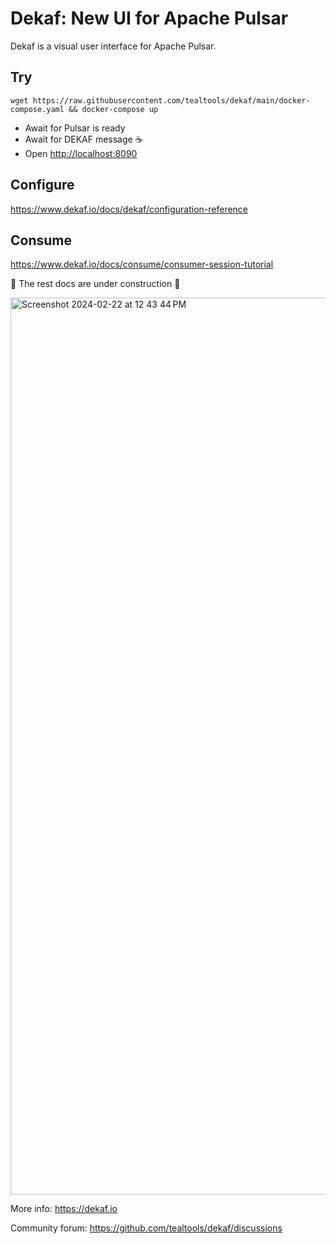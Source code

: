 # Dekaf: New UI for Apache Pulsar

Dekaf is a visual user interface for Apache Pulsar.

## Try

`wget https://raw.githubusercontent.com/tealtools/dekaf/main/docker-compose.yaml && docker-compose up`

- Await for Pulsar is ready
- Await for DEKAF message ☕️
- Open <http://localhost:8090>

## Configure

<https://www.dekaf.io/docs/dekaf/configuration-reference>

## Consume

<https://www.dekaf.io/docs/consume/consumer-session-tutorial>

🚧 The rest docs are under construction 🚧

<img width="1435" alt="Screenshot 2024-02-22 at 12 43 44 PM" src="https://github.com/tealtools/dekaf/assets/9302460/d224e725-48e2-4cad-a2c5-e2a94246362b">

More info: https://dekaf.io

Community forum: https://github.com/tealtools/dekaf/discussions

